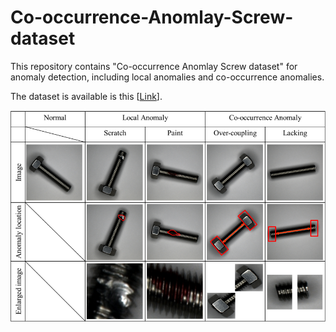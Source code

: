 # Co-occurrence-Anomlay-Screw-dataset

This repository contains "Co-occurrence Anomlay Screw dataset" for anomaly detection, including local anomalies and co-occurrence anomalies.

The dataset is available is this [[Link](https://drive.google.com/drive/folders/1yeampzTiB4uoTmmqIZkeCdMIXGujl3cU?usp=sharing)].

![examples](images/examples.png)
